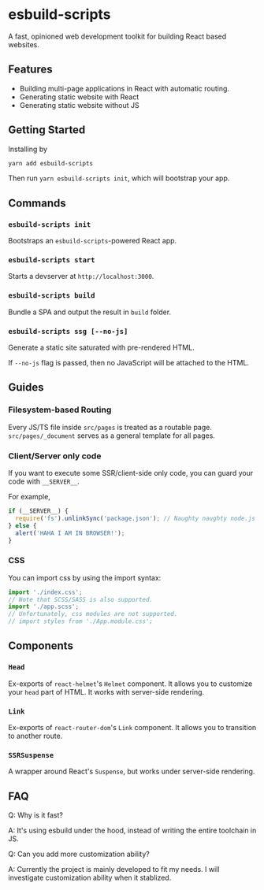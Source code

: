 # esbuild-scripts

A fast, opinioned web development toolkit for building React based websites.

## Features

- Building multi-page applications in React with automatic routing.
- Generating static website with React
- Generating static website without JS

## Getting Started

Installing by

```bash
yarn add esbuild-scripts
```

Then run `yarn esbuild-scripts init`, which will bootstrap your app.

## Commands

### `esbuild-scripts init`

Bootstraps an `esbuild-scripts`-powered React app.

### `esbuild-scripts start`

Starts a devserver at `http://localhost:3000`.

### `esbuild-scripts build`

Bundle a SPA and output the result in `build` folder.

### `esbuild-scripts ssg [--no-js]`

Generate a static site saturated with pre-rendered HTML.

If `--no-js` flag is passed, then no JavaScript will be attached to the HTML.

## Guides

### Filesystem-based Routing

Every JS/TS file inside `src/pages` is treated as a routable page. `src/pages/_document` serves as a
general template for all pages.

### Client/Server only code

If you want to execute some SSR/client-side only code, you can guard your code with `__SERVER__`.

For example,

```typescript
if (__SERVER__) {
  require('fs').unlinkSync('package.json'); // Naughty naughty node.js only code
} else {
  alert('HAHA I AM IN BROWSER!');
}
```

### CSS

You can import css by using the import syntax:

```typescript
import './index.css';
// Note that SCSS/SASS is also supported.
import './app.scss';
// Unfortunately, css modules are not supported.
// import styles from './App.module.css';
```

## Components

### `Head`

Ex-exports of `react-helmet`'s `Helmet` component. It allows you to customize your `head` part of
HTML. It works with server-side rendering.

### `Link`

Ex-exports of `react-router-dom`'s `Link` component. It allows you to transition to another route.

### `SSRSuspense`

A wrapper around React's `Suspense`, but works under server-side rendering.

## FAQ

Q: Why is it fast?

A: It's using esbuild under the hood, instead of writing the entire toolchain in JS.

Q: Can you add more customization ability?

A: Currently the project is mainly developed to fit my needs. I will investigate customization
ability when it stablized.
